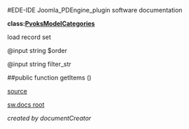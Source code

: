 #EDE-IDE Joomla_PDEngine_plugin
software documentation

**class:[PvoksModelCategories](../PvoksModelCategories.md)**



load record set

@input string $order

@input string filter_str

##public function getItems () 


[source](../../../admin/models/categories.php)

[sw.docs root](../)

*created by documentCreator*

